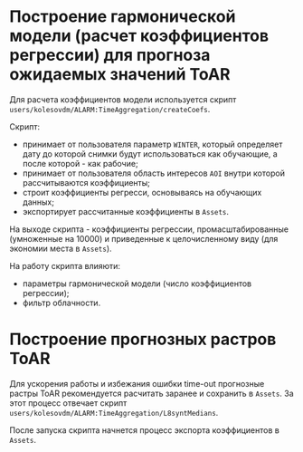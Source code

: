 
# Построение гармонической модели (расчет коэффициентов регрессии) для прогноза ожидаемых значений ToAR

Для расчета коэффициентов модели используется скрипт `users/kolesovdm/ALARM:TimeAggregation/createCoefs`.

Скрипт:
 * принимает от пользователя параметр `WINTER`, который определяет дату до которой снимки будут использоваться как обучающие, а после которой - как рабочие;
 * принимает от пользователя область интересов `AOI` внутри которой рассчитываются коэффициенты;
 * строит коэффициенты регресси, основываясь на обучающих данных;
 * экспортирует рассчитанные коэффициенты в `Assets`.

На выходе скрипта - коэффициенты регрессии, промасштабированные (умноженные на 10000) и приведенные к целочисленному виду (для экономии места в `Assets`).

На работу скрипта влияюти:
 * параметры гармонической модели (число коэффициентов регрессии);
 * фильтр облачности.

# Построение прогнозных растров ToAR

Для ускорения работы и избежания ошибки time-out прогнозные растры ToAR рекомендуется расчитать заранее и сохранить в `Assets`. За
этот процесс отвечает скрипт `users/kolesovdm/ALARM:TimeAggregation/L8syntMedians`.

После запуска скрипта начнется процесс экспорта коэффициентов в `Assets`.
